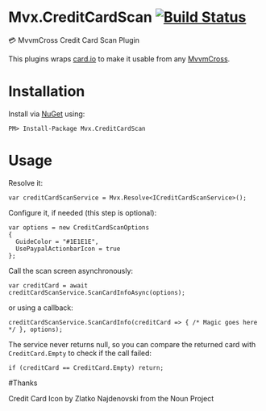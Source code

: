 # Mvx.CreditCardScan [![Build Status](https://www.bitrise.io/app/f3633b21cbf1e5e4/status.svg?token=D2-7Qkz8qFqKdfNOyvtT5Q&branch=master)](https://www.bitrise.io/app/f3633b21cbf1e5e4)
:credit_card: MvvmCross Credit Card Scan Plugin

This plugins wraps [card.io](https://www.card.io/) to make it usable from any [MvvmCross](https://github.com/MvvmCross/MvvmCross).

# Installation

Install via [NuGet](https://www.nuget.org/packages/Mvx.CreditCardScan/) using:

``PM> Install-Package Mvx.CreditCardScan``

# Usage

Resolve it:

``var creditCardScanService = Mvx.Resolve<ICreditCardScanService>();``

Configure it, if needed (this step is optional):

```
var options = new CreditCardScanOptions
{
  GuideColor = "#1E1E1E",
  UsePaypalActionbarIcon = true
};
```

Call the scan screen asynchronously:

``var creditCard = await creditCardScanService.ScanCardInfoAsync(options);``

or using a callback:

```
creditCardScanService.ScanCardInfo(creditCard => { /* Magic goes here */ }, options);
```

The service never returns null, so you can compare the returned card with ``CreditCard.Empty`` to check if the call failed:

``if (creditCard == CreditCard.Empty) return;``


#Thanks

Credit Card Icon by Zlatko Najdenovski from the Noun Project
